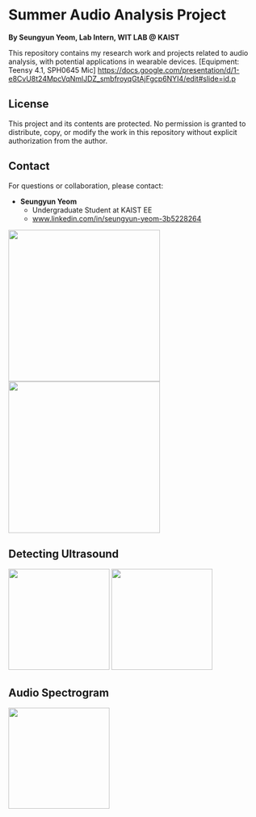 # Summer Audio Analysis Project

**By Seungyun Yeom, Lab Intern, WIT LAB @ KAIST**

This repository contains my research work and projects related to audio analysis, with potential applications in wearable devices.
[Equipment: Teensy 4.1, SPH0645 Mic]
https://docs.google.com/presentation/d/1-e8CvU8t24MpcVqNmlJDZ_smbfroyqGtAjFgcp6NYI4/edit#slide=id.p

## License
This project and its contents are protected. No permission is granted to distribute, copy, or modify the work in this repository without explicit authorization from the author.

## Contact
For questions or collaboration, please contact:

- **Seungyun Yeom**
  - Undergraduate Student at KAIST EE
  - www.linkedin.com/in/seungyun-yeom-3b5228264


<img src="https://github.com/user-attachments/assets/9345e7af-c71c-4aae-afa9-00aa60e9456d" width="300">
<img src="https://github.com/user-attachments/assets/bebf6b39-0a51-4da7-a66a-d9062fb64d86" width="300">

## Detecting Ultrasound
<img src="https://github.com/user-attachments/assets/e4bd9d66-4648-4f98-bec7-9e944db92f73" width="200">
<img src="https://github.com/user-attachments/assets/641fa745-2850-4515-a7fc-05422808147e" width="200">

## Audio Spectrogram
<img src = "https://github.com/user-attachments/assets/1ec382d5-9cc3-4c99-9b09-54d6f74373e1" width = "200">






